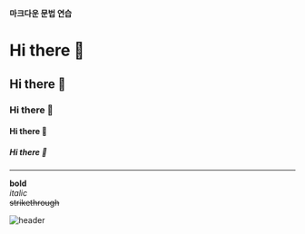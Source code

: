**마크다운 문법 연습**

# Hi there 👋
## Hi there 👋
### Hi there 👋
#### Hi there 👋
##### Hi there 👋

---

**bold** <br>
*italic* <br>
~~strikethrough~~


![header](https://capsule-render.vercel.app/api?type=wave&color=auto&height=300&section=header&text=깃허브%20특강&fontSize=90)


<!--
**King-Park/King-Park** is a ✨ _special_ ✨ repository because its `README.md` (this file) appears on your GitHub profile.

Here are some ideas to get you started:

- 🔭 I’m currently working on ...
- 🌱 I’m currently learning ...
- 👯 I’m looking to collaborate on ...
- 🤔 I’m looking for help with ...
- 💬 Ask me about ...
- 📫 How to reach me: ...
- 😄 Pronouns: ...
- ⚡ Fun fact: ...
-->

